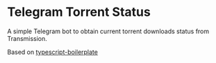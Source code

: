 # Telegram Torrent Status

A simple Telegram bot to obtain current torrent downloads status from Transmission.

Based on [typescript-boilerplate](https://github.com/Chromadream/typescript-boilerplate)
